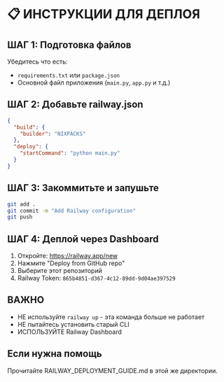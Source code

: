 # 📋 ИНСТРУКЦИИ ДЛЯ ДЕПЛОЯ

## ШАГ 1: Подготовка файлов

Убедитесь что есть:
- `requirements.txt` или `package.json`
- Основной файл приложения (`main.py`, `app.py` и т.д.)

## ШАГ 2: Добавьте railway.json

```json
{
  "build": {
    "builder": "NIXPACKS"
  },
  "deploy": {
    "startCommand": "python main.py"
  }
}
```

## ШАГ 3: Закоммитьте и запушьте

```bash
git add .
git commit -m "Add Railway configuration"
git push
```

## ШАГ 4: Деплой через Dashboard

1. Откройте: https://railway.app/new
2. Нажмите "Deploy from GitHub repo"
3. Выберите этот репозиторий
4. Railway Token: `865b4851-d367-4c12-89dd-9d04ae397529`

## ВАЖНО

- НЕ используйте `railway up` - эта команда больше не работает
- НЕ пытайтесь установить старый CLI
- ИСПОЛЬЗУЙТЕ Railway Dashboard

## Если нужна помощь

Прочитайте RAILWAY_DEPLOYMENT_GUIDE.md в этой же директории.
